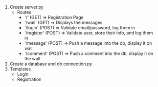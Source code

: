1. Create server.py 
	+ Routes
		+ '/' (GET) => Registration Page
		+ '/wall' (GET) => Displays  the messages
		+ '/login' (POST) => Validate email/password, log them in 
		+ '/register' (POST) => Validate user, store their info, and log them in  
		+ '/message' (POST) => Push a message into the db, display it on wall
		+ '/comment' (POST) => Push a comment into the db, display it on the wall
2. Create a database and db connection.py
3. Templates
	+ Login 
	+ Registration 
